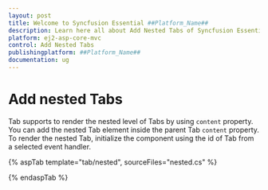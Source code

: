 ```yaml
---
layout: post
title: Welcome to Syncfusion Essential ##Platform_Name##
description: Learn here all about Add Nested Tabs of Syncfusion Essential ##Platform_Name## widgets based on HTML5 and jQuery.
platform: ej2-asp-core-mvc
control: Add Nested Tabs
publishingplatform: ##Platform_Name##
documentation: ug
---
```



# Add nested Tabs

Tab supports to render the nested level of Tabs by using `content` property. You can add the nested Tab element inside the parent Tab `content` property. To render the nested Tab, initialize the component using the id of Tab from a selected event handler.

{% aspTab template="tab/nested", sourceFiles="nested.cs" %}

{% endaspTab %}
